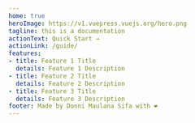 ```yaml
---
home: true
heroImage: https://v1.vuepress.vuejs.org/hero.png
tagline: this is a documentation
actionText: Quick Start →
actionLink: /guide/
features:
- title: Feature 1 Title
  details: Feature 1 Description
- title: Feature 2 Title
  details: Feature 2 Description
- title: Feature 3 Title
  details: Feature 3 Description
footer: Made by Donni Maulana Sifa with ❤️
---
```

